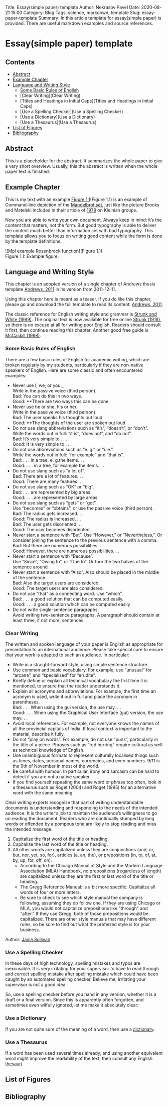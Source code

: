 Title: Essay(simple paper) template
Author: Nekrasov Pavel
Date: 2020-08-21 15:00
Category: Blog
Tags: science, markdown, template 
Slug: essay-paper-template
Summary: In this article template for essay(simple paper) is provided. There are useful 
markdown examples and source references.

# Essay(simple paper) template

## Contents
* [Abstract](#abstract)
* [Example Chapter](#example-chapter)
* [Language and Writing Style](#language-and-writing-style)
    - [Some Basic Rules of English](#some-basic-rules-of-english)
    - [Clear Writing](Clear Writing)
    - [Titles and Headings in Initial Caps](Titles and Headings in Initial Caps)
    - [Use a Spelling Checker](Use a Spelling Checker)
    - [Use a Dictionary](Use a Dictionary)
    - [Use a Thesaurus](Use a Thesaurus)
* [List of Figures](#list-of-figures)
* [Bibliography](#bibliography)

## Abstract

This is a placeholder for the abstract. It summarizes the whole paper to give a very 
short overview. Usually, this the abstract is written when the whole paper text is finished.  

## Example Chapter

This is my text with an example [Figure 1.1](Figure 1.1) is an example of
Command-line depiction of the [Mandelbrot set][1], just like the picture Brooks and 
Matelski included in their article of [1978][2] on Kleinian groups.
 
Now you are able to write your own document. 
Always keep in mind: it’s the content that matters, not the form. 
But good typography is able to deliver the content much better than information 
set with bad typography. This template allows you to focus on writing good content 
while the form is done by the template definitions.

![Mpl example Rosenbrock function](Figure 1.1)  
Figure 1.1: Example figure.

## Language and Writing Style

This chapter is an adopted version of a single chapter of Andrews thesis
template [Andrews, 2011][3] in its version from 2011-12-11.

Using this chapter here is meant as a teaser. If you do like this chapter,
please go and download the full template to read its content: [Andrews,
2011][3].

The classic reference for English writing style and grammar is [Strunk and
White (1999)][4]. The original text is now available for free online [Strunk (1918)][5],
so there is no excuse at all for writing poor English. Readers should consult
it first, then continue reading this chapter. Another good free guide is
[McCaskill (1998)][6].

### Some Basic Rules of English

There are a few basic rules of English for academic writing, which are broken
regularly by my students, particularly if they are non-native speakers of
English. Here are some classic and often encountered examples:

* Never use I, we, or you._  
  Write in the passive voice (third person).  
  Bad: You can do this in two ways.  
  Good: **There are two ways this can be done.
* Never use he or she, his or her.  
  Write in the passive voice (third person).  
  Bad: The user speaks his thoughts out loud.  
  Good: **The thoughts of the user are spoken out loud
* Do not use slang abbreviations such as “it’s”, “doesn’t”, or “don’t”.  
  Write the words out in full: “it is”, “does not”, and “do not”.  
  Bad: It’s very simple to . . .  
  Good: It is very simple to . . .
* Do not use abbreviations such as “e. g.” or “i. e.”.  
  Write the words out in full: “for example” and “that is”.  
  Bad: . . . in a tree, e. g.the items. . .  
  Good: . . . in a tree, for example the items. . .
* Do not use slang such as “a lot of”.  
  Bad: There are a lot of features. . .  
  Good: There are many features. . .
* Do not use slang such as “OK” or “big”.  
  Bad: . . . are represented by big areas.  
  Good: . . . are represented by large areas
* Do not use slang such as “gets” or “got”.  
  Use “becomes” or “obtains”, or use the passive voice (third person).  
  Bad: The radius gets increased. . .  
  Good: The radius is increased. . .  
  Bad: The user gets disoriented. . .  
  Good: The user becomes disoriented. . .
* Never start a sentence with “But”.
  Use “However,” or “Nevertheless,”. Or consider joining the sentence
  to the previous sentence with a comma.  
  Bad: But there are numerous possibilities. . .  
  Good: However, there are numerous possibilities. . .
* Never start a sentence with “Because”.  
  Use “Since”, “Owing to”, or “Due to”. Or turn the two halves of the
  sentence around
* Never start a sentence with “Also”. Also should be placed in the middle
  of the sentence.  
  Bad: Also the target users are considered.  
  Good: The target users are also considered.
* Do not use “that” as a connecting word.
  Use “which”.  
  Bad: . . . a good solution that can be computed easily.  
  Good: . . . a good solution which can be computed easily
* Do not write single-sentence paragraphs.  
  Avoid writing two-sentence paragraphs. A paragraph should contain
  at least three, if not more, sentences.

### Clear Writing

The written and spoken language of your paper is English as appropriate
for presentation to an international audience. Please take special care to
ensure that your work is adapted to such an audience. In particular:

- Write in a straight-forward style, using simple sentence structure.
- Use common and basic vocabulary. For example, use “unusual” for
“arcane”, and “specialised” for “erudite”.
- Briefly define or explain all technical vocabulary the first time it is
mentioned, to ensure that the reader understands it.
- Explain all acronyms and abbreviations. For example, the first time
an acronym is used, write it out in full and place the acronym in
parentheses.  
Bad: . . . When using the gui version, the use may. . .  
Good: . . . When using the Graphical User Interface (gui) version, the use
may. . .
- Avoid local references. For example, not everyone knows the names of
all the provincial capitals of India. If local context is important to
the material, describe it fully.
- Do not “play on words”. For example, do not use “puns”, particularly
in the title of a piece. Phrases such as “red herring” require cultural as
well as technical knowledge of English.
- Use unambiguous formats to represent culturally localised things such
as times, dates, personal names, currencies, and even numbers. 9/11
is the 9th of November in most of the world.
- Be careful with humour. In particular, irony and sarcasm can be hard
to detect if you are not a native speaker.
- If you find yourself repeating the same word or phrase too often, look
in a thesaurus such as Roget (2004) and Roget (1995) for an alternative
word with the same meaning.

Clear writing experts recognise that part of writing understandable documents is understanding and responding to the needs of the intended
audience. It is the writer’s job to maintain the audience’s willingness to go
on reading the document. Readers who are continually stumped by long
words or offended by a pompous tone are likely to stop reading and miss
the intended message.


1. Capitalize the first word of the title or heading.  
2. Capitalize the last word of the title or heading.  
3. All other words are capitalized unless they are conjunctions (and, or, but, nor, yet, so, for), 
articles (a, an, the), or prepositions (in, to, of, at, by, up, for, off, on).  
    * According to the Chicago Manual of Style and the Modern Language Association (MLA) Handbook, 
    no prepositions (regardless of length) are capitalized unless they are the first or last word 
    of the title or heading.
    * The Gregg Reference Manual: is a bit more specific: Capitalize all words of four or more letters.
    * Be sure to check to see which style manual the company is following, assuming they do follow one. 
    If they are using Chicago or MLA, you would not capitalize prepositions like "through" and "after." 
    If they use Gregg, both of those prepositions would be capitalized. There are other style manuals 
    that may have different rules, so be sure to find out what the preferred style is for your business.

Author: [Janie Sullivan][9]

### Use a Spelling Checker

In these days of high technology, spelling mistakes and typos are inexcusable.
It is very irritating for your supervisor to have to read through and correct
spelling mistake after spelling mistake which could have been caught by an
automated spelling checker. Believe me, irritating your supervisor is not a
good idea.

So, use a spelling checker before you hand in any version, whether it is a draft
or a final version. Since this is apparently often forgotten, and sometimes
even wilfully ignored, let me make it absolutely clear:

### Use a Dictionary

If you are not quite sure of the meaning of a word, then use a [dictionary](7).

### Use a Thesaurus

If a word has been used several times already, and using another equivalent
word might improve the readability of the text, then consult any English [thesauri](8).

## List of Figures

[Figure 1.1]: https://upload.wikimedia.org/wikipedia/commons/d/d7/Mandel.png

## Bibliography

[1]: https://en.wikipedia.org/wiki/Mandelbrot_set
[2]: https://math.williams.edu/files/2016/02/pme100_BOOK_mandelbrot.pdf
[3]: http://ftp.iicm.edu/pub/keith/thesis
[4]: http://www.jlakes.org/ch/web/The-elements-of-style.pdf
[5]: https://www.bartleby.com/141/
[6]: http://stipo.larc.nasa.gov/sp7084/ 
[7]: https://www.dictionary.com/
[8]: http://www.thesaurus.com/
[9]: https://www.webucator.com/how-to/how-capitalize-headings-titles.cfm
